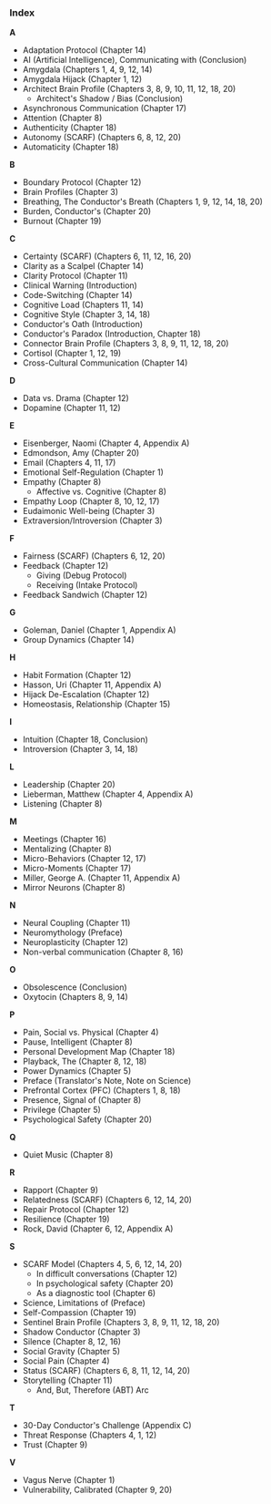 ### **Index**

**A**
*   Adaptation Protocol (Chapter 14)
*   AI (Artificial Intelligence), Communicating with (Conclusion)
*   Amygdala (Chapters 1, 4, 9, 12, 14)
*   Amygdala Hijack (Chapter 1, 12)
*   Architect Brain Profile (Chapters 3, 8, 9, 10, 11, 12, 18, 20)
    *   Architect's Shadow / Bias (Conclusion)
*   Asynchronous Communication (Chapter 17)
*   Attention (Chapter 8)
*   Authenticity (Chapter 18)
*   Autonomy (SCARF) (Chapters 6, 8, 12, 20)
*   Automaticity (Chapter 18)

**B**
*   Boundary Protocol (Chapter 12)
*   Brain Profiles (Chapter 3)
*   Breathing, The Conductor's Breath (Chapters 1, 9, 12, 14, 18, 20)
*   Burden, Conductor's (Chapter 20)
*   Burnout (Chapter 19)

**C**
*   Certainty (SCARF) (Chapters 6, 11, 12, 16, 20)
*   Clarity as a Scalpel (Chapter 14)
*   Clarity Protocol (Chapter 11)
*   Clinical Warning (Introduction)
*   Code-Switching (Chapter 14)
*   Cognitive Load (Chapters 11, 14)
*   Cognitive Style (Chapter 3, 14, 18)
*   Conductor's Oath (Introduction)
*   Conductor's Paradox (Introduction, Chapter 18)
*   Connector Brain Profile (Chapters 3, 8, 9, 11, 12, 18, 20)
*   Cortisol (Chapter 1, 12, 19)
*   Cross-Cultural Communication (Chapter 14)

**D**
*   Data vs. Drama (Chapter 12)
*   Dopamine (Chapter 11, 12)

**E**
*   Eisenberger, Naomi (Chapter 4, Appendix A)
*   Edmondson, Amy (Chapter 20)
*   Email (Chapters 4, 11, 17)
*   Emotional Self-Regulation (Chapter 1)
*   Empathy (Chapter 8)
    *   Affective vs. Cognitive (Chapter 8)
*   Empathy Loop (Chapter 8, 10, 12, 17)
*   Eudaimonic Well-being (Chapter 3)
*   Extraversion/Introversion (Chapter 3)

**F**
*   Fairness (SCARF) (Chapters 6, 12, 20)
*   Feedback (Chapter 12)
    *   Giving (Debug Protocol)
    *   Receiving (Intake Protocol)
*   Feedback Sandwich (Chapter 12)

**G**
*   Goleman, Daniel (Chapter 1, Appendix A)
*   Group Dynamics (Chapter 14)

**H**
*   Habit Formation (Chapter 12)
*   Hasson, Uri (Chapter 11, Appendix A)
*   Hijack De-Escalation (Chapter 12)
*   Homeostasis, Relationship (Chapter 15)

**I**
*   Intuition (Chapter 18, Conclusion)
*   Introversion (Chapter 3, 14, 18)

**L**
*   Leadership (Chapter 20)
*   Lieberman, Matthew (Chapter 4, Appendix A)
*   Listening (Chapter 8)

**M**
*   Meetings (Chapter 16)
*   Mentalizing (Chapter 8)
*   Micro-Behaviors (Chapter 12, 17)
*   Micro-Moments (Chapter 17)
*   Miller, George A. (Chapter 11, Appendix A)
*   Mirror Neurons (Chapter 8)

**N**
*   Neural Coupling (Chapter 11)
*   Neuromythology (Preface)
*   Neuroplasticity (Chapter 12)
*   Non-verbal communication (Chapter 8, 16)

**O**
*   Obsolescence (Conclusion)
*   Oxytocin (Chapters 8, 9, 14)

**P**
*   Pain, Social vs. Physical (Chapter 4)
*   Pause, Intelligent (Chapter 8)
*   Personal Development Map (Chapter 18)
*   Playback, The (Chapter 8, 12, 18)
*   Power Dynamics (Chapter 5)
*   Preface (Translator's Note, Note on Science)
*   Prefrontal Cortex (PFC) (Chapters 1, 8, 18)
*   Presence, Signal of (Chapter 8)
*   Privilege (Chapter 5)
*   Psychological Safety (Chapter 20)

**Q**
*   Quiet Music (Chapter 8)

**R**
*   Rapport (Chapter 9)
*   Relatedness (SCARF) (Chapters 6, 12, 14, 20)
*   Repair Protocol (Chapter 12)
*   Resilience (Chapter 19)
*   Rock, David (Chapter 6, 12, Appendix A)

**S**
*   SCARF Model (Chapters 4, 5, 6, 12, 14, 20)
    *   In difficult conversations (Chapter 12)
    *   In psychological safety (Chapter 20)
    *   As a diagnostic tool (Chapter 6)
*   Science, Limitations of (Preface)
*   Self-Compassion (Chapter 19)
*   Sentinel Brain Profile (Chapters 3, 8, 9, 11, 12, 18, 20)
*   Shadow Conductor (Chapter 3)
*   Silence (Chapter 8, 12, 16)
*   Social Gravity (Chapter 5)
*   Social Pain (Chapter 4)
*   Status (SCARF) (Chapters 6, 8, 11, 12, 14, 20)
*   Storytelling (Chapter 11)
    *   And, But, Therefore (ABT) Arc

**T**
*   30-Day Conductor's Challenge (Appendix C)
*   Threat Response (Chapters 4, 1, 12)
*   Trust (Chapter 9)

**V**
*   Vagus Nerve (Chapter 1)
*   Vulnerability, Calibrated (Chapter 9, 20)
      